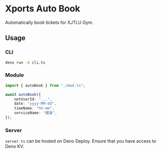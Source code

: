 # Xports Auto Book

Automatically book tickets for XJTLU Gym.

## Usage

### CLI

```sh
deno run -A cli.ts
```

### Module

```ts
import { autoBook } from "./mod.ts";

await autoBook({
    netUserId: "...",
    date: "yyyy-MM-dd",
    timeName: "hh-mm",
    serviceName: "健身",
});
```

### Server

`server.ts` can be hosted on Deno Deploy. Ensure that you have access to Deno KV.
